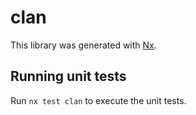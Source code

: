# clan

This library was generated with [Nx](https://nx.dev).

## Running unit tests

Run `nx test clan` to execute the unit tests.

